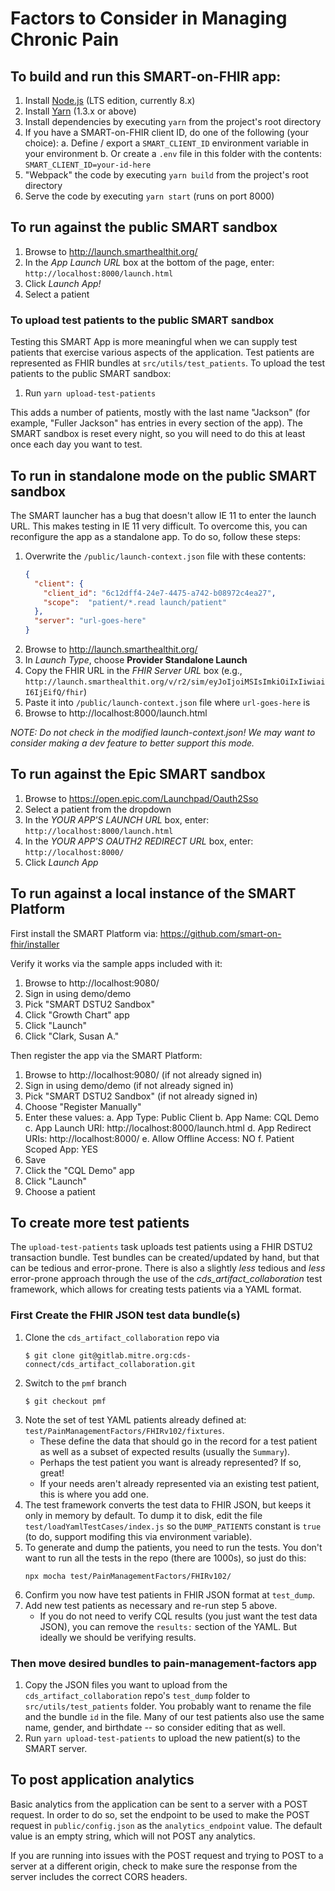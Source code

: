 # Factors to Consider in Managing Chronic Pain

## To build and run this SMART-on-FHIR app:

1. Install [Node.js](https://nodejs.org/en/download/) (LTS edition, currently 8.x)
2. Install [Yarn](https://yarnpkg.com/en/docs/install) (1.3.x or above)
3. Install dependencies by executing `yarn` from the project's root directory
4. If you have a SMART-on-FHIR client ID, do one of the following (your choice):
   a. Define / export a `SMART_CLIENT_ID` environment variable in your environment
   b. Or create a `.env` file in this folder with the contents: `SMART_CLIENT_ID=your-id-here`
5. "Webpack" the code by executing `yarn build` from the project's root directory
6. Serve the code by executing `yarn start` (runs on port 8000)

## To run against the public SMART sandbox

1. Browse to http://launch.smarthealthit.org/
2. In the _App Launch URL_ box at the bottom of the page, enter: `http://localhost:8000/launch.html`
3. Click _Launch App!_
4. Select a patient

### To upload test patients to the public SMART sandbox

Testing this SMART App is more meaningful when we can supply test patients that exercise various aspects of the application.  Test patients are represented as FHIR bundles at `src/utils/test_patients`.  To upload the test patients to the public SMART sandbox:

1. Run `yarn upload-test-patients`

This adds a number of patients, mostly with the last name "Jackson" (for example, "Fuller Jackson" has entries in every section of the app).  The SMART sandbox is reset every night, so you will need to do this at least once each day you want to test.

## To run in standalone mode on the public SMART sandbox

The SMART launcher has a bug that doesn't allow IE 11 to enter the launch URL.  This makes testing in IE 11 very difficult.  To overcome this, you can reconfigure the app as a standalone app.  To do so, follow these steps:

1. Overwrite the `/public/launch-context.json` file with these contents:
   ```json
   {
     "client": {
       "client_id": "6c12dff4-24e7-4475-a742-b08972c4ea27",
       "scope":  "patient/*.read launch/patient"
     },
     "server": "url-goes-here"
   }
   ```
1. Browse to http://launch.smarthealthit.org/
2. In _Launch Type_, choose **Provider Standalone Launch**
3. Copy the FHIR URL in the _FHIR Server URL_ box (e.g., `http://launch.smarthealthit.org/v/r2/sim/eyJoIjoiMSIsImkiOiIxIiwiaiI6IjEifQ/fhir`)
4. Paste it into `/public/launch-context.json` file where `url-goes-here` is
5. Browse to http://localhost:8000/launch.html

_NOTE: Do *not* check in the modified launch-context.json! We may want to consider making a dev feature to better support this mode._

## To run against the Epic SMART sandbox

1. Browse to https://open.epic.com/Launchpad/Oauth2Sso
2. Select a patient from the dropdown
3. In the _YOUR APP'S LAUNCH URL_ box, enter: `http://localhost:8000/launch.html`
4. In the _YOUR APP'S OAUTH2 REDIRECT URL_ box, enter: `http://localhost:8000/`
5. Click _Launch App_

## To run against a local instance of the SMART Platform

First install the SMART Platform via: https://github.com/smart-on-fhir/installer

Verify it works via the sample apps included with it:
1. Browse to http://localhost:9080/
2. Sign in using demo/demo
3. Pick "SMART DSTU2 Sandbox"
4. Click "Growth Chart" app
5. Click "Launch"
6. Click "Clark, Susan A."

Then register the app via the SMART Platform:

1. Browse to http://localhost:9080/ (if not already signed in)
2. Sign in using demo/demo (if not already signed in)
3. Pick "SMART DSTU2 Sandbox" (if not already signed in)
4. Choose "Register Manually"
5. Enter these values:
   a. App Type: Public Client
   b. App Name: CQL Demo
   c. App Launch URI: http://localhost:8000/launch.html
   d. App Redirect URIs: http://localhost:8000/
   e. Allow Offline Access: NO
   f. Patient Scoped App: YES
6. Save
7. Click the "CQL Demo" app
8. Click "Launch"
9. Choose a patient

## To create more test patients

The `upload-test-patients` task uploads test patients using a FHIR DSTU2 transaction bundle.  Test bundles can be created/updated by hand, but that can be tedious and error-prone.  There is also a slightly *less* tedious and *less* error-prone approach through the use of the *cds_artifact_collaboration* test framework, which allows for creating tests patients via a YAML format.

### First Create the FHIR JSON test data bundle(s)

1. Clone the `cds_artifact_collaboration` repo via
   ```
   $ git clone git@gitlab.mitre.org:cds-connect/cds_artifact_collaboration.git
   ```
2. Switch to the `pmf` branch
   ```
   $ git checkout pmf
   ```
3. Note the set of test YAML patients already defined at: `test/PainManagementFactors/FHIRv102/fixtures`.
   - These define the data that should go in the record for a test patient as well as a subset of expected results (usually the `Summary`).
   - Perhaps the test patient you want is already represented?  If so, great!
   - If your needs aren't already represented via an existing test patient, this is where you add one.
4. The test framework converts the test data to FHIR JSON, but keeps it only in memory by default.  To dump it to disk, edit the file `test/loadYamlTestCases/index.js` so the `DUMP_PATIENTS` constant is `true` (to do, support modifing this via environment variable).
5. To generate and dump the patients, you need to run the tests.  You don't want to run all the tests in the repo (there are 1000s), so just do this:
   ```
   npx mocha test/PainManagementFactors/FHIRv102/
   ```
6. Confirm you now have test patients in FHIR JSON format at `test_dump`.
7. Add new test patients as necessary and re-run step 5 above.
   - If you do not need to verify CQL results (you just want the test data JSON), you can remove the `results:` section of the YAML.  But ideally we should be verifying results.

### Then move desired bundles to pain-management-factors app

1. Copy the JSON files you want to upload from the `cds_artifact_collaboration` repo's `test_dump` folder to `src/utils/test_patients` folder.  You probably want to rename the file and the bundle `id` in the file.  Many of our test patients also use the same name, gender, and birthdate -- so consider editing that as well.
2. Run `yarn upload-test-patients` to upload the new patient(s) to the SMART server.

## To post application analytics

Basic analytics from the application can be sent to a server with a POST request. In order to do so, set the endpoint to be used to make the POST request in `public/config.json` as the `analytics_endpoint` value. The default value is an empty string, which will not POST any analytics.

If you are running into issues with the POST request and trying to POST to a server at a different origin, check to make sure the response from the server includes the correct CORS headers.
